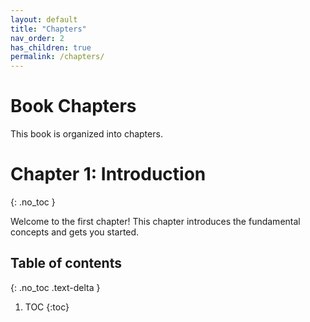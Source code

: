 ```yaml
---
layout: default
title: "Chapters"
nav_order: 2
has_children: true
permalink: /chapters/
---
```


# Book Chapters

This book is organized into chapters.

# Chapter 1: Introduction
{: .no_toc }

Welcome to the first chapter! This chapter introduces the fundamental concepts and gets you started.

## Table of contents
{: .no_toc .text-delta }

1. TOC
{:toc}